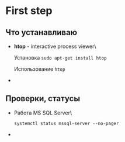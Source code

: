 # First step

## Что устанавливаю

* **htop** - interactive process viewer\

  Установка `sudo apt-get install htop` 

  Использование `htop`

* 
## Проверки, статусы

* Работа MS SQL Server\

  `systemctl status mssql-server --no-pager`

* 
